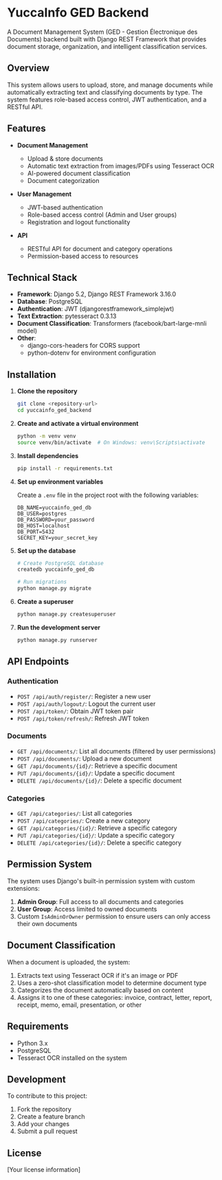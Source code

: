 # YuccaInfo GED Backend

A Document Management System (GED - Gestion Électronique des Documents) backend built with Django REST Framework that provides document storage, organization, and intelligent classification services.

## Overview

This system allows users to upload, store, and manage documents while automatically extracting text and classifying documents by type. The system features role-based access control, JWT authentication, and a RESTful API.

## Features

- **Document Management**

  - Upload & store documents
  - Automatic text extraction from images/PDFs using Tesseract OCR
  - AI-powered document classification
  - Document categorization

- **User Management**

  - JWT-based authentication
  - Role-based access control (Admin and User groups)
  - Registration and logout functionality

- **API**
  - RESTful API for document and category operations
  - Permission-based access to resources

## Technical Stack

- **Framework**: Django 5.2, Django REST Framework 3.16.0
- **Database**: PostgreSQL
- **Authentication**: JWT (djangorestframework_simplejwt)
- **Text Extraction**: pytesseract 0.3.13
- **Document Classification**: Transformers (facebook/bart-large-mnli model)
- **Other**:
  - django-cors-headers for CORS support
  - python-dotenv for environment configuration

## Installation

1. **Clone the repository**

   ```bash
   git clone <repository-url>
   cd yuccainfo_ged_backend
   ```

2. **Create and activate a virtual environment**

   ```bash
   python -m venv venv
   source venv/bin/activate  # On Windows: venv\Scripts\activate
   ```

3. **Install dependencies**

   ```bash
   pip install -r requirements.txt
   ```

4. **Set up environment variables**

   Create a `.env` file in the project root with the following variables:

   ```
   DB_NAME=yuccainfo_ged_db
   DB_USER=postgres
   DB_PASSWORD=your_password
   DB_HOST=localhost
   DB_PORT=5432
   SECRET_KEY=your_secret_key
   ```

5. **Set up the database**

   ```bash
   # Create PostgreSQL database
   createdb yuccainfo_ged_db

   # Run migrations
   python manage.py migrate
   ```

6. **Create a superuser**

   ```bash
   python manage.py createsuperuser
   ```

7. **Run the development server**

   ```bash
   python manage.py runserver
   ```

## API Endpoints

### Authentication

- `POST /api/auth/register/`: Register a new user
- `POST /api/auth/logout/`: Logout the current user
- `POST /api/token/`: Obtain JWT token pair
- `POST /api/token/refresh/`: Refresh JWT token

### Documents

- `GET /api/documents/`: List all documents (filtered by user permissions)
- `POST /api/documents/`: Upload a new document
- `GET /api/documents/{id}/`: Retrieve a specific document
- `PUT /api/documents/{id}/`: Update a specific document
- `DELETE /api/documents/{id}/`: Delete a specific document

### Categories

- `GET /api/categories/`: List all categories
- `POST /api/categories/`: Create a new category
- `GET /api/categories/{id}/`: Retrieve a specific category
- `PUT /api/categories/{id}/`: Update a specific category
- `DELETE /api/categories/{id}/`: Delete a specific category

## Permission System

The system uses Django's built-in permission system with custom extensions:

1. **Admin Group**: Full access to all documents and categories
2. **User Group**: Access limited to owned documents
3. Custom `IsAdminOrOwner` permission to ensure users can only access their own documents

## Document Classification

When a document is uploaded, the system:

1. Extracts text using Tesseract OCR if it's an image or PDF
2. Uses a zero-shot classification model to determine document type
3. Categorizes the document automatically based on content
4. Assigns it to one of these categories: invoice, contract, letter, report, receipt, memo, email, presentation, or other

## Requirements

- Python 3.x
- PostgreSQL
- Tesseract OCR installed on the system

## Development

To contribute to this project:

1. Fork the repository
2. Create a feature branch
3. Add your changes
4. Submit a pull request

## License

[Your license information]
